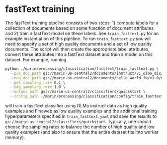 # fastText training

The fastText training pipeline consists of two steps: 1) compute labels for a collection of documents based on
some function of document attributes and 2) train a fastText model on these labels. See `train_fasttext.py` for an example
instantiation of this pipeline. To run `train_fasttext.py` you will need to specify a set of high quality documents
and a set of low quality documents. The script will then create the appropriate label attributes, convert these attributes into a fastText dataset and train a model on this dataset. For example, running

```bash
python ./marin/processing/classification/fasttext/train_fasttext.py \
  --pos_doc_path gs://marin-us-central2/documents/instruct/v1_olmo_mix/text \
  --neg_doc_path gs://marin-us-central2/documents/hello_world_fw/v1.0/quickstart \
  --pos_sampling_rate 0.1 \
  --neg_sampling_rate 1.0 \
  --output_path gs://marin-us-central2/classifiers/quickstart \
  --config_path ./marin/processing/classification/config/train_fasttext.yaml
```
will train a fastText classifier using OLMo instruct data as high quality examples and Fineweb as low quality examples and
the additional training hyperparameters specified in `train_fasttext.yaml`
and save the results to `gs://marin-us-central2/classifiers/quickstart`.
Typically, one should choose the sampling rates to balance the number of high quality and low quality examples (and also
to ensure that the entire dataset fits into worker memory).
